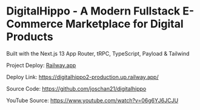 # DigitalHippo - A Modern Fullstack E-Commerce Marketplace for Digital Products

Built with the Next.js 13 App Router, tRPC, TypeScript, Payload & Tailwind

Project Deploy: <a href="https://railway.app/">Railway.app</a>

Deploy Link: https://digitalhippo2-production.up.railway.app/

Source Code: https://github.com/joschan21/digitalhippo

YouTube Source: https://www.youtube.com/watch?v=06g6YJ6JCJU
